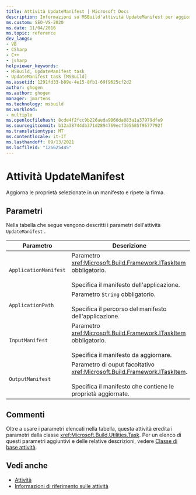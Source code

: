```yaml
---
title: Attività UpdateManifest | Microsoft Docs
description: Informazioni su MSBuild'attività UpdateManifest per aggiornare le proprietà selezionate in un manifesto e dimettersi.
ms.custom: SEO-VS-2020
ms.date: 11/04/2016
ms.topic: reference
dev_langs:
- VB
- CSharp
- C++
- jsharp
helpviewer_keywords:
- MSBuild, UpdateManifest task
- UpdateManifest task [MSBuild]
ms.assetid: 1291fd33-b89e-4e15-8fb1-69f9625cf2d2
author: ghogen
ms.author: ghogen
manager: jmartens
ms.technology: msbuild
ms.workload:
- multiple
ms.openlocfilehash: 8cde4f2fcc9b226aeda9066da083a1a37979dfe9
ms.sourcegitcommit: b12a38744db371d2894769ecf305585f9577792f
ms.translationtype: MT
ms.contentlocale: it-IT
ms.lasthandoff: 09/13/2021
ms.locfileid: "126625445"
---
```

# <a name="updatemanifest-task"></a>Attività UpdateManifest

Aggiorna le proprietà selezionate in un manifesto e ripete la firma.

## <a name="parameters"></a>Parametri

 Nella tabella che segue vengono descritti i parametri dell'attività `UpdateManifest` .

|Parametro|Descrizione|
|---------------|-----------------|
|`ApplicationManifest`|Parametro <xref:Microsoft.Build.Framework.ITaskItem> obbligatorio.<br /><br /> Specifica il manifesto dell'applicazione.|
|`ApplicationPath`|Parametro `String` obbligatorio.<br /><br /> Specifica il percorso del manifesto dell'applicazione.|
|`InputManifest`|Parametro <xref:Microsoft.Build.Framework.ITaskItem> obbligatorio.<br /><br /> Specifica il manifesto da aggiornare.|
|`OutputManifest`|Parametro di ouput facoltativo <xref:Microsoft.Build.Framework.ITaskItem>.<br /><br /> Specifica il manifesto che contiene le proprietà aggiornate.|

## <a name="remarks"></a>Commenti

 Oltre a usare i parametri elencati nella tabella, questa attività eredita i parametri dalla classe <xref:Microsoft.Build.Utilities.Task>. Per un elenco di questi parametri aggiuntivi e delle relative descrizioni, vedere [Classe di base attività](../msbuild/task-base-class.md).

## <a name="see-also"></a>Vedi anche

- [Attività](../msbuild/msbuild-tasks.md)
- [Informazioni di riferimento sulle attività](../msbuild/msbuild-task-reference.md)